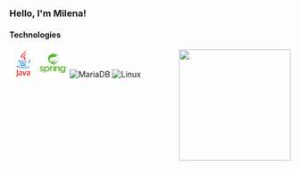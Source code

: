 <h3>Hello, I'm Milena!</h3>

<h4>Technologies</h4>
<img src="https://github.com/milenaksk2/milenaksk2/assets/125492214/475f0429-671f-47bf-a024-849533260852" width="200" height="200" align="right"></img>

<img src="https://raw.githubusercontent.com/devicons/devicon/master/icons/java/java-original-wordmark.svg" alt="Java" width="50" height="50"> <img src="https://raw.githubusercontent.com/devicons/devicon/master/icons/spring/spring-original-wordmark.svg" alt="Spring Boot" width="50" height="50"> <img src="https://external-content.duckduckgo.com/iu/?u=https%3A%2F%2Fmariadb.com%2Fwp-content%2Fuploads%2F2019%2F11%2Fmariadb-logo-vert_blue-transparent.png&f=1&nofb=1&ipt=a295f480e9287db114939256a07b2062ee976effebd8832cee8b15c340a5762c&ipo=images" alt="MariaDB" width="50" height="50">
<img src="https://external-content.duckduckgo.com/iu/?u=http%3A%2F%2F1000logos.net%2Fwp-content%2Fuploads%2F2017%2F03%2FLINUX-LOGO.png&f=1&nofb=1&ipt=ef4e0bfc167f3b755fcebaf2e1ab0f7e45cb31ac6ba8c37d854cfe61b16382fd&ipo=images" alt="Linux" width="50" height="50"> 





